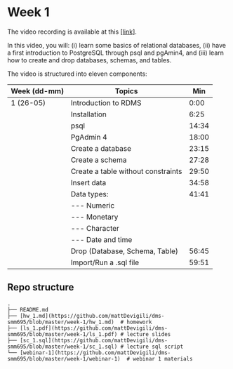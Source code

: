 # Week 1

The video recording is available at this [[link]](https://cityuni-my.sharepoint.com/:v:/r/personal/matteo_devigili_2_city_ac_uk/Documents/smm695/Week%201.mov?csf=1&web=1&e=FP0e66).

In this video, you will: (i) learn some basics of relational databases, (ii)
have a first introduction to PostgreSQL through psql and pgAmin4, and (iii)
learn how to create and drop databases, schemas, and tables.

The video is structured into eleven components:

| Week (dd-mm) | Topics                             | Min   |
| ------------ | ---------------------------------- | ----- |
| 1 (26-05)    | Introduction to RDMS               | 0:00  |
|              | Installation                       | 6:25  |
|              | psql                               | 14:34 |
|              | PgAdmin 4                          | 18:00 |
|              | Create a database                  | 23:15 |
|              | Create a schema                    | 27:28 |
|              | Create a table without constraints | 29:50 |
|              | Insert data                        | 34:58 |
|              | Data types:                        | 41:41 |
|              | --- Numeric                        |       |
|              | --- Monetary                       |       |
|              | --- Character                      |       |
|              | --- Date and time                  |       |
|              | Drop (Database, Schema, Table)     | 56:45 |
|              | Import/Run a .sql file             | 59:51 |

## Repo structure

    .
    ├── README.md
    ├── [hw_1.md](https://github.com/mattDevigili/dms-smm695/blob/master/week-1/hw_1.md)  # homework
    ├── [ls_1.pdf](https://github.com/mattDevigili/dms-smm695/blob/master/week-1/ls_1.pdf) # lecture slides
    ├── [sc_1.sql](https://github.com/mattDevigili/dms-smm695/blob/master/week-1/sc_1.sql) # lecture sql script
    └── [webinar-1](https://github.com/mattDevigili/dms-smm695/blob/master/week-1/webinar-1)  # webinar 1 materials
